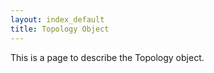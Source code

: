 ```yaml
---
layout: index_default
title: Topology Object
---
```


This is a page to describe the Topology object.